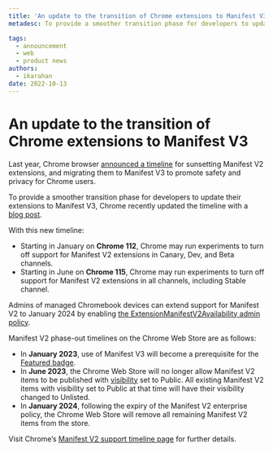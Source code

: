 ```yaml
---
title: 'An update to the transition of Chrome extensions to Manifest V3 '
metadesc: To provide a smoother transition phase for developers to update their extensions to Manifest V3, Chrome updated the Manifest V2 sunset timeline.

tags:
  - announcement
  - web
  - product news
authors:
  - ikarahan
date: 2022-10-13
---
```


# An update to the transition of Chrome extensions to Manifest V3

Last year, Chrome browser [announced a timeline](https://developer.chrome.com/blog/mv2-transition/) for sunsetting Manifest V2 extensions, and migrating them to Manifest V3 to promote safety and privacy for Chrome users.

To provide a smoother transition phase for developers to update their extensions to Manifest V3, Chrome recently updated the timeline with a [blog post](https://developer.chrome.com/blog/more-mv2-transition/).

With this new timeline:

- Starting in January on **Chrome 112**, Chrome may run experiments to turn off support for Manifest V2 extensions in Canary, Dev, and Beta channels.
- Starting in June on **Chrome 115**, Chrome may run experiments to turn off support for Manifest V2 extensions in all channels, including Stable channel.

Admins of managed Chromebook devices can extend support for Manifest V2 to January 2024 by enabling [the ExtensionManifestV2Availability admin policy](https://bugs.chromium.org/p/chromium/issues/detail?id=1347794).

Manifest V2 phase-out timelines on the Chrome Web Store are as follows:

- In **January 2023**, use of Manifest V3 will become a prerequisite for the [Featured badge](https://blog.google/products/chrome/find-great-extensions-new-chrome-web-store-badges/).
- In **June 2023**, the Chrome Web Store will no longer allow Manifest V2 items to be published with [visibility](https://developer.chrome.com/docs/webstore/cws-dashboard-distribution/#setting-the-visibility) set to Public. All existing Manifest V2 items with visibility set to Public at that time will have their visibility changed to Unlisted.
- In **January 2024**, following the expiry of the Manifest V2 enterprise policy, the Chrome Web Store will remove all remaining Manifest V2 items from the store.

Visit Chrome’s [Manifest V2 support timeline page](https://developer.chrome.com/docs/extensions/mv3/mv2-sunset/) for further details.
